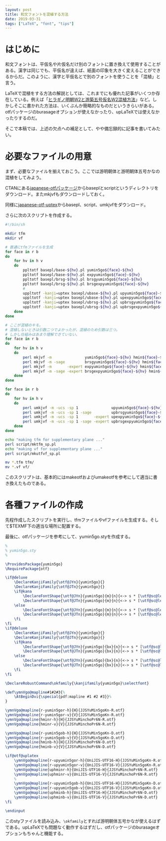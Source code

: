 ```yaml
---
layout: post
title: 和文フォントを混植する方法
date: 2019-03-31
tags: ["LaTeX", "font", "tips"]
---
```


# はじめに
和文フォントは、平仮名や片仮名だけ別のフォントに置き換えて使用することがある。漢字は同じでも、平仮名が違えば、紙面の印象を大きく変えることができるからだ。このように、漢字と平仮名とで別のフォントを使うことを「混植」と言う。

LaTeXで混植をする方法の解説としては、これまでにも優れた記事がいくつか存在している。例えば「[ヒラギノ明朝W2と游築五号仮名W2混植方法](http://p-act.sakura.ne.jp/PARALLEL_ACT/LaTeX-Dojin/Hiragino-Yuchiku5go-konshoku.html)」など。しかしそこに書かれた方法は、いくぶんか簡略的なものだというきらいがある。otfパッケージのburasageオプションが使えなかったり、upLaTeXでは使えなかったりするのだ。

そこで本稿では、上述の欠点への補足として、やや備忘録的に記事を書いてみたい。


# 必要なファイルの用意
まず、必要なファイルを揃えておこう。ここでは游明朝体と游明朝体五号かなの混植をしてみよう。

CTANにある[japanese-otfパッケージ](https://ctan.org/tex-archive/language/japanese/japanese-otf)からbaseplとscriptというディレクトリをダウンロード。またmkjvfもダウンロードしておく。

同様に[japanese-otf-uptex](https://ctan.org/tex-archive/language/japanese/japanese-otf-uptex)からbasepl、script、umkjvfをダウンロード。

さらに次のスクリプトを作成する。

```bash
#!/bin/sh

mkdir tfm
mkdir vf

# 普通にtfmファイルを生成
for face in r b
do
    for hv in h v
    do
        ppltotf basepl/base-${hv}.pl yumin5go${face}-${hv}
        ppltotf basepl/base-${hv}.pl expyumin5go${face}-${hv}
        ppltotf basepl/brsg-${hv}.pl brsgyumin5go${face}-${hv}
        ppltotf basepl/brsg-${hv}.pl brsgexpyumin5go${face}-${hv}
        #
        uppltotf -kanji=uptex basepl/ubase-${hv}.pl upyumin5go${face}-${hv}
        uppltotf -kanji=uptex basepl/ubase-${hv}.pl upexpyumin5go${face}-${hv}
        uppltotf -kanji=uptex basepl/ubrsg-${hv}.pl upbrsgyumin5go${face}-${hv}
        uppltotf -kanji=uptex basepl/ubrsg-${hv}.pl upbrsgexpyumin5go${face}-${hv}
    done
done

# ここが混植のキモ。
# 混植しないときは引数二つでよかったが、混植のため引数は三つ。
# しかし仕組みはあまり理解できていない。
for face in r b
do
    for hv in h v
    do
        perl mkjvf -m               yumin5go${face}-${hv} hmin${face}-${hv} r-yumin5go${face}-${hv}
        perl mkjvf -m -sage         brsgyumin5go${face}-${hv} hmin${face}-${hv} r-yumin5go${face}-${hv}
        perl mkjvf -m       -expert expyumin5go${face}-${hv} hmin${face}-${hv} cidjmin${face}
        perl mkjvf -m -sage -expert brsgexpyumin5go${face}-${hv} hmin${face}-${hv} cidjmin${face}
    done
done

for face in r b
do
    for hv in h v
    do
        perl umkjvf -m -ucs -sp 1               upyumin5go${face}-${hv} uphmin${face}-${hv} r-upyumin5go${face}-${hv}
        perl umkjvf -m -ucs -sp 1 -sage         upbrsgyumin5go${face}-${hv} uphmin${face}-${hv} r-upyumin5go${face}-${hv}
        perl umkjvf -m -ucs -sp 1       -expert upexpyumin5go${face}-${hv} uphmin${face}-${hv} cidjmin${face}
        perl umkjvf -m -ucs -sp 1 -sage -expert upbrsgexpyumin5go${face}-${hv} uphmin${face}-${hv} cidjmin${face}
    done
done

echo "making tfm for supplementary plane ..."
perl script/mktfm_sp.pl
echo "making vf for supplementary plane ..."
perl script/mkutfvf_sp.pl

mv *.tfm tfm/
mv *.vf vf/
```

このスクリプトは、基本的にはmakeotfおよびumakeotfを参考にして適当に書き換えたものである。

# 各種ファイルの作成
先程作成したスクリプトを実行し、tfmファイルやvfファイルを生成する。そして$TEXMF下の適当な場所に配置する。

最後に、otfパッケージを参考にして、yumin5go.styを作成する。

```LaTeX
%
% yumin5go.sty
%

\ProvidesPackage{yumin5go}
\RequirePackage{otf}

\if@deluxe
    \DeclareKanjiFamily{\otf@JYn}{yumin5go}{}
    \DeclareKanjiFamily{\otf@JTn}{yumin5go}{}
    \if@kana
        \DeclareFontShape{\otf@JYn}{yumin5go}{m}{n}{<-> s * [\utf@sc@le] \otf@pfx@ \brsg@pfx@ yumin5gor\nlck@sfx@-h}{}
        \DeclareFontShape{\otf@JTn}{yumin5go}{m}{n}{<-> s * [\utf@sc@le] \otf@pfx@ \brsg@pfx@ yumin5gor\nlck@sfx@-v}{}
    \else
        \DeclareFontShape{\otf@JYn}{yumin5go}{m}{n}{<-> s * [\utf@sc@le] \otf@pfx@ \brsg@pfx@ yumin5gor\nlck@sfx@-h}{}
        \DeclareFontShape{\otf@JTn}{yumin5go}{m}{n}{<-> s * [\utf@sc@le] \otf@pfx@ \brsg@pfx@ yumin5gor\nlck@sfx@-v}{}
    \fi
\fi
\if@deluxe
    \DeclareKanjiFamily{\otf@JYn}{yumin5go}{}
    \DeclareKanjiFamily{\otf@JTn}{yumin5go}{}
    \if@kana
        \DeclareFontShape{\otf@JYn}{yumin5go}{bx}{n}{<-> s * [\utf@sc@le] \otf@pfx@ \brsg@pfx@ yumin5gob\nlck@sfx@-h}{}
        \DeclareFontShape{\otf@JTn}{yumin5go}{bx}{n}{<-> s * [\utf@sc@le] \otf@pfx@ \brsg@pfx@ yumin5gob\nlck@sfx@-v}{}
    \else
        \DeclareFontShape{\otf@JYn}{yumin5go}{bx}{n}{<-> s * [\utf@sc@le] \otf@pfx@ \brsg@pfx@ yumin5gob\nlck@sfx@-h}{}
        \DeclareFontShape{\otf@JTn}{yumin5go}{bx}{n}{<-> s * [\utf@sc@le] \otf@pfx@ \brsg@pfx@ yumin5gob\nlck@sfx@-v}{}
    \fi
\fi

\DeclareRobustCommand\okfamily{\kanjifamily{yumin5go}\selectfont}

\def\ymnVgo@mapline#1#2#3{%
    \AtBeginDvi{\special{pdf:mapline #1 #2 #3}}%
}

\ymnVgo@mapline{r-yumin5gor-h}{H}{JJSYuMin5goKn-R.otf}
\ymnVgo@mapline{r-yumin5gor-v}{V}{JJSYuMin5goKn-R.otf}
\ymnVgo@mapline{hminr-h}{H}{JJSYuMinchoPr6N-R.otf}
\ymnVgo@mapline{hminr-v}{V}{JJSYuMinchoPr6N-R.otf}

\ymnVgo@mapline{r-yumin5gob-h}{H}{JJSYuMin5goKn-D.otf}
\ymnVgo@mapline{r-yumin5gob-v}{V}{JJSYuMin5goKn-D.otf}
\ymnVgo@mapline{hminb-h}{H}{JJSYuMinchoPr6N-D.otf}
\ymnVgo@mapline{hminb-v}{V}{JJSYuMinchoPr6N-D.otf}

\if@otf@uplatex
    \ymnVgo@mapline{r-upyumin5gor-h}{UniJIS-UTF16-H}{JJSYuMin5goKn-R.otf}
    \ymnVgo@mapline{r-upyumin5gor-v}{UniJIS-UTF16-V}{JJSYuMin5goKn-R.otf}
    \ymnVgo@mapline{uphminr-h}{UniJIS-UTF16-H}{JJSYuMinchoPr6N-R.otf}
    \ymnVgo@mapline{uphminr-v}{UniJIS-UTF16-V}{JJSYuMinchoPr6N-R.otf}
    %
    \ymnVgo@mapline{r-upyumin5gob-h}{UniJIS-UTF16-H}{JJSYuMin5goKn-D.otf}
    \ymnVgo@mapline{r-upyumin5gob-v}{UniJIS-UTF16-V}{JJSYuMin5goKn-D.otf}
    \ymnVgo@mapline{uphminb-h}{UniJIS-UTF16-H}{JJSYuMinchoPr6N-D.otf}
    \ymnVgo@mapline{uphminb-v}{UniJIS-UTF16-V}{JJSYuMinchoPr6N-D.otf}
\fi

\endinput
```

このstyファイルを読み込み、`\okfamily`とすれば游明朝体五号かなが使えるはずである。upLaTeXでも問題なく動作するはずだし、otfパッケージのburasageオプションもちゃんと機能する。
